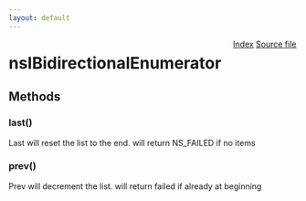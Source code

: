 ```yaml
---
layout: default
---
```

<div class='links' style='float:right'><a href="../index.html">Index</a>
<a href="http://dxr.mozilla.org/mozilla-central/source/xpcom/ds/nsIEnumerator.idl">Source file</a>
</div>

# nsIBidirectionalEnumerator #

## Methods ##

### last() ###
 Last will reset the list to the end. will return NS_FAILED if no items  
  

### prev() ###
 Prev will decrement the list. will return failed if already at beginning  
  
